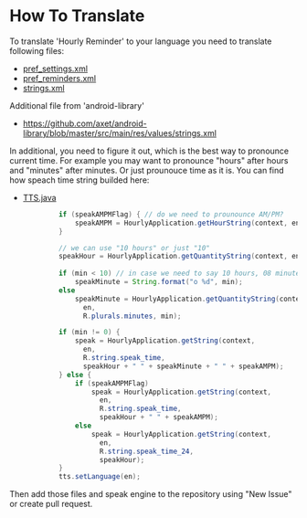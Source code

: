 # How To Translate

To translate 'Hourly Reminder' to your language you need to translate following files:

  * [pref_settings.xml](/app/src/main/res/xml/pref_settings.xml)
  * [pref_reminders.xml](/app/src/main/res/xml/pref_reminders.xml)
  * [strings.xml](/app/src/main/res/values/strings.xml)

Additional file from 'android-library'
  * https://github.com/axet/android-library/blob/master/src/main/res/values/strings.xml

In additional, you need to figure it out, which is the best way to pronounce current time. For example you may want to pronounce "hours" after hours and "minutes" after minutes. Or just prounouce time as it is. You can find how speach time string builded here:

  * [TTS.java](/app/src/main/java/com/github/axet/hourlyreminder/app/TTS.java)

```java
            if (speakAMPMFlag) { // do we need to prounounce AM/PM?
                speakAMPM = HourlyApplication.getHourString(context, en, hour);
            }

            // we can use "10 hours" or just "10"
            speakHour = HourlyApplication.getQuantityString(context, en, R.plurals.hours, h);
            
            if (min < 10) // in case we need to say 10 hours, 08 minutes : 10 "o" 8
                speakMinute = String.format("o %d", min);
            else
                speakMinute = HourlyApplication.getQuantityString(context,
                  en,
                  R.plurals.minutes, min);

            if (min != 0) {
                speak = HourlyApplication.getString(context,
                  en,
                  R.string.speak_time,
                  speakHour + " " + speakMinute + " " + speakAMPM);
            } else {
                if (speakAMPMFlag)
                    speak = HourlyApplication.getString(context,
                      en,
                      R.string.speak_time,
                      speakHour + " " + speakAMPM);
                else
                    speak = HourlyApplication.getString(context,
                      en,
                      R.string.speak_time_24,
                      speakHour);
            }
            tts.setLanguage(en);
```

Then add those files and speak engine to the repository using "New Issue" or create pull request.
